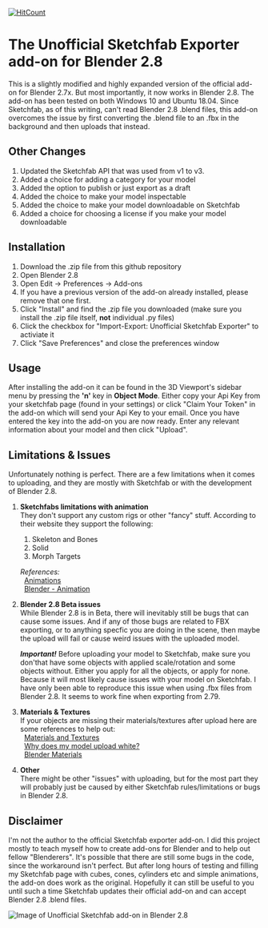 [![HitCount](http://hits.dwyl.io/thenewcoder/unofficial-sketchfab-exporter.svg)](http://hits.dwyl.io/thenewcoder/unofficial-sketchfab-exporter)

# The Unofficial Sketchfab Exporter add-on for Blender 2.8

This is a slightly modified and highly expanded version of the official add-on for Blender 2.7x. But most importantly, it now works in Blender 2.8. The add-on has been tested on both Windows 10 and Ubuntu 18.04. Since Sketchfab, as of this writing, can't read  Blender 2.8 .blend files, this add-on overcomes the issue by first converting the .blend file to an .fbx in the background and then uploads that instead. 

## Other Changes

1. Updated the Sketchfab API that was used from v1 to v3.
2. Added a choice for adding a category for your model
3. Added the option to publish or just export as a draft
4. Added the choice to make your model inspectable
5. Added the choice to make your model downloadable on Sketchfab
6. Added a choice for choosing a license if you make your model downloadable

## Installation

1. Download the .zip file from this github repository
2. Open Blender 2.8
3. Open Edit -> Preferences -> Add-ons
4. If you have a previous version of the add-on already installed, please remove that one first.
5. Click "Install" and find the .zip file you downloaded (make sure you install the .zip file itself, **not** individual .py files)
6. Click the checkbox for "Import-Export: Unofficial Sketchfab Exporter" to activiate it
7. Click "Save Preferences" and close the preferences window

## Usage

After installing the add-on it can be found in the 3D Viewport's sidebar menu by pressing the **'n'** key in **Object Mode**. Either copy your Api Key from your sketchfab page (found in your settings) or click "Claim Your Token" in the add-on which will send your Api Key to your email. Once you have entered the key into the add-on you are now ready. Enter any relevant information about your model and then click "Upload".

## Limitations & Issues

Unfortunately nothing is perfect. There are a few limitations when it comes to uploading, and they are mostly with Sketchfab or with the development of Blender 2.8.

1. **Sketchfabs limitations with animation** <br />
   They don't support any custom rigs or other "fancy" stuff. According to their website they support the following:
    1. Skeleton and Bones
    2. Solid
    3. Morph Targets

    *References:* <br />
      &nbsp;&nbsp;[Animations](https://help.sketchfab.com/hc/en-us/articles/203058018-Animations) <br />
      &nbsp;&nbsp;[Blender - Animation](https://help.sketchfab.com/hc/en-us/articles/206223646)
    
2. **Blender 2.8 Beta issues** <br />
   While Blender 2.8 is in Beta, there will inevitably still be bugs that can cause some issues. And if any of those bugs are        related to FBX exporting, or to anything specfic you are doing in the scene, then maybe the upload will fail or cause weird issues with the uploaded model.
   
   <b><i>Important!</i></b> Before uploading your model to Sketchfab, make sure you don'that have some objects with applied scale/rotation and some objects without. Either you apply for all the objects, or apply for none. Because it will most likely cause issues with your model on Sketchfab. I have only been able to reproduce this issue when using .fbx files from Blender 2.8. It seems to work fine when exporting from 2.79.

3. **Materials & Textures** <br />
   If your objects are missing their materials/textures after upload here are some references to help out: <br />
   &nbsp;&nbsp;[Materials and Textures](https://help.sketchfab.com/hc/en-us/articles/202600873-Materials-and-Textures) <br />
   &nbsp;&nbsp;[Why does my model upload white?](https://help.sketchfab.com/hc/en-us/articles/360000538863-Why-does-my-model-upload-white-) <br />
   &nbsp;&nbsp;[Blender Materials](https://help.sketchfab.com/hc/en-us/articles/209143886-Blender-Materials)

4. **Other** <br />
   There might be other "issues" with uploading, but for the most part they will probably just be caused by either Sketchfab rules/limitations or bugs in Blender 2.8.

## Disclaimer

I'm not the author to the official Sketchfab exporter add-on. I did this project mostly to teach myself how to create add-ons for Blender and to help out fellow "Blenderers". It's possible that there are still some bugs in the code, since the workaround isn't perfect. But after long hours of testing and filling my Sketchfab page with cubes, cones, cylinders etc and simple animations, the add-on does work as the original. Hopefully it can still be useful to you until such a time Sketchfab updates their official add-on and can accept Blender 2.8 .blend files.

![Image of Unofficial Sketchfab add-on in Blender 2.8](https://s3.amazonaws.com/cgcookie-rails/uploads%2F1556209674014-sketchfab+addon.png)
